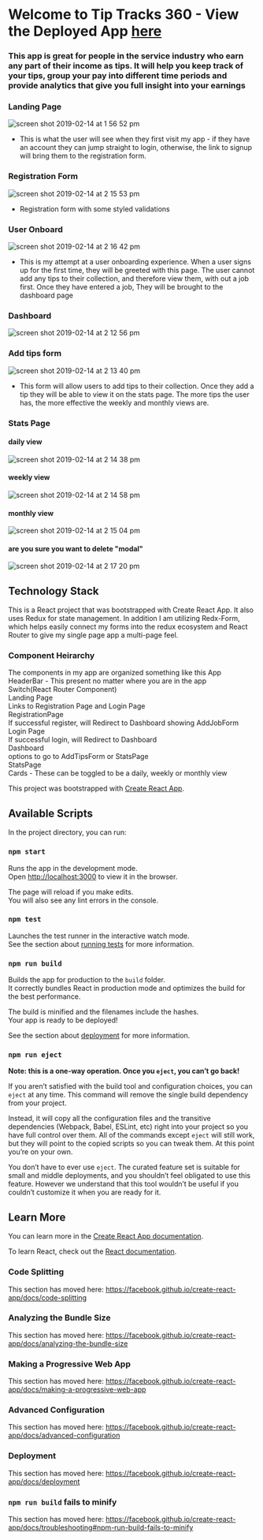 # Welcome to Tip Tracks 360 - View the Deployed App [here](https://tips-app-client.herokuapp.com/)
### This app is great for people in the service industry who earn any part of their income as tips. It will help you keep track of your tips, group your pay into different time periods and provide analytics that give you full insight into your earnings

### Landing Page
![screen shot 2019-02-14 at 1 56 52 pm](https://user-images.githubusercontent.com/34561773/52879107-638cba80-312c-11e9-97ba-2b67887b8a58.png)
  - This is what the user will see when they first visit my app - if they have an account they can jump straight to login, otherwise, the link to signup will bring them to the registration form.
### Registration Form
![screen shot 2019-02-14 at 2 15 53 pm](https://user-images.githubusercontent.com/34561773/52879311-cda55f80-312c-11e9-9a70-30ffe1cfc352.png) 
   - Registration form with some styled validations

### User Onboard
![screen shot 2019-02-14 at 2 16 42 pm](https://user-images.githubusercontent.com/34561773/52879371-fa597700-312c-11e9-9051-adc474f2976e.png)
  - This is my attempt at a user onboarding experience. When a user signs up for the first time, they will be greeted with this page. The user cannot add any tips to their collection, and therefore view them, with out a job first. Once they have entered a job, They will be brought to the dashboard page

### Dashboard
![screen shot 2019-02-14 at 2 12 56 pm](https://user-images.githubusercontent.com/34561773/52879475-3391e700-312d-11e9-99d9-6d99bf79e118.png)

### Add tips form
![screen shot 2019-02-14 at 2 13 40 pm](https://user-images.githubusercontent.com/34561773/52879493-42789980-312d-11e9-9ae7-a0b6a2e0ef2c.png)
  - This form will allow users to add tips to their collection. Once they add a tip they will be able to view it on the stats page. The more tips the user has, the more effective the weekly and monthly views are.

### Stats Page
#### daily view
![screen shot 2019-02-14 at 2 14 38 pm](https://user-images.githubusercontent.com/34561773/52879516-56240000-312d-11e9-99d1-0f0917a4ea74.png)
#### weekly view
![screen shot 2019-02-14 at 2 14 58 pm](https://user-images.githubusercontent.com/34561773/52879549-6fc54780-312d-11e9-8cdc-480c9084da43.png)
#### monthly view
![screen shot 2019-02-14 at 2 15 04 pm](https://user-images.githubusercontent.com/34561773/52879614-91beca00-312d-11e9-98d2-9cdcc7f773d6.png)
#### are you sure you want to delete "modal"
![screen shot 2019-02-14 at 2 17 20 pm](https://user-images.githubusercontent.com/34561773/52879635-a1d6a980-312d-11e9-9588-b474b9068bee.png)

## Technology Stack
This is a React project that was bootstrapped with Create React App. It also uses Redux for state management. In addition I am utilizing Redx-Form, which helps easily connect my forms into the redux ecosystem and React Router to give my single page app a multi-page feel.

### Component Heirarchy
 The components in my app are organized something like this 
   App<br/>
    HeaderBar - This present no matter where you are in the app<br/>
    Switch(React Router Component)<br/>
      Landing Page<br/>
        Links to Registration Page and Login Page<br/>
      RegistrationPage<br/>
        If successful register, will Redirect to Dashboard showing AddJobForm<br/>
      Login Page<br/>
        If successful login, will Redirect to Dashboard<br/>
      Dashboard<br/>
        options to go to AddTipsForm or StatsPage<br/>
      StatsPage<br/>
        Cards - These can be toggled to be a daily, weekly or monthly view<br/>

This project was bootstrapped with [Create React App](https://github.com/facebook/create-react-app).

## Available Scripts

In the project directory, you can run:

### `npm start`

Runs the app in the development mode.<br>
Open [http://localhost:3000](http://localhost:3000) to view it in the browser.

The page will reload if you make edits.<br>
You will also see any lint errors in the console.

### `npm test`

Launches the test runner in the interactive watch mode.<br>
See the section about [running tests](https://facebook.github.io/create-react-app/docs/running-tests) for more information.

### `npm run build`

Builds the app for production to the `build` folder.<br>
It correctly bundles React in production mode and optimizes the build for the best performance.

The build is minified and the filenames include the hashes.<br>
Your app is ready to be deployed!

See the section about [deployment](https://facebook.github.io/create-react-app/docs/deployment) for more information.

### `npm run eject`

**Note: this is a one-way operation. Once you `eject`, you can’t go back!**

If you aren’t satisfied with the build tool and configuration choices, you can `eject` at any time. This command will remove the single build dependency from your project.

Instead, it will copy all the configuration files and the transitive dependencies (Webpack, Babel, ESLint, etc) right into your project so you have full control over them. All of the commands except `eject` will still work, but they will point to the copied scripts so you can tweak them. At this point you’re on your own.

You don’t have to ever use `eject`. The curated feature set is suitable for small and middle deployments, and you shouldn’t feel obligated to use this feature. However we understand that this tool wouldn’t be useful if you couldn’t customize it when you are ready for it.

## Learn More

You can learn more in the [Create React App documentation](https://facebook.github.io/create-react-app/docs/getting-started).

To learn React, check out the [React documentation](https://reactjs.org/).

### Code Splitting

This section has moved here: https://facebook.github.io/create-react-app/docs/code-splitting

### Analyzing the Bundle Size

This section has moved here: https://facebook.github.io/create-react-app/docs/analyzing-the-bundle-size

### Making a Progressive Web App

This section has moved here: https://facebook.github.io/create-react-app/docs/making-a-progressive-web-app

### Advanced Configuration

This section has moved here: https://facebook.github.io/create-react-app/docs/advanced-configuration

### Deployment

This section has moved here: https://facebook.github.io/create-react-app/docs/deployment

### `npm run build` fails to minify

This section has moved here: https://facebook.github.io/create-react-app/docs/troubleshooting#npm-run-build-fails-to-minify
